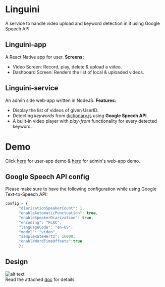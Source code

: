 # Linguini 
<!-- About -->
A service to handle video upload and keyword detection in it using Google Speech API.
## Linguini-app
A React Native app for user. 
**Screens:**
- Video Screen: Record, play, delete & upload a video.
- Dashboard Screen: Renders the list of local & uploaded videos.
## Linguini-service
An admin side web-app written in NodeJS. 
**Features:**
- Display the list of videos of given UserID.
- Detecting *keywords* from [dictionary.js](https://github.com/NestAway/linguini/blob/staging/app/dictionary.js) using **Google Speech API**.
- A built-in video player with *play-from* functionality for every detected keyword.
<!-- Demo & podID -->
# Demo
Click [here](https://github.com/NestAway/linguini/blob/staging/demo/appDemo.mp4) for user-app demo & [here](https://github.com/NestAway/linguini/blob/staging/demo/sampeSAV.mp4) for admin's web-app demo.


<!-- Google Speech config -->
## Google Speech API config
Please make sure to have the following configuration while using Google Text-to-Speech API:
```javascript
config = {
      "diarizationSpeakerCount": 1,
      "enableAutomaticPunctuation": true,
      "enableSpeakerDiarization": true,
      "encoding": "FLAC",
      "languageCode": "en-US",
      "model": "video",
      "sampleRateHertz": 16000,
      "enableWordTimeOffsets":true
      };
```
 <!-- Design  -->
## Design
 
![alt text](https://github.com/NestAway/linguini/blob/staging/demo/linguiniDesign.png "linguini system desing")    
Read the attached [doc](https://github.com/NestAway/linguini/blob/staging/demo/linguiniDoc.pdf) for details.
